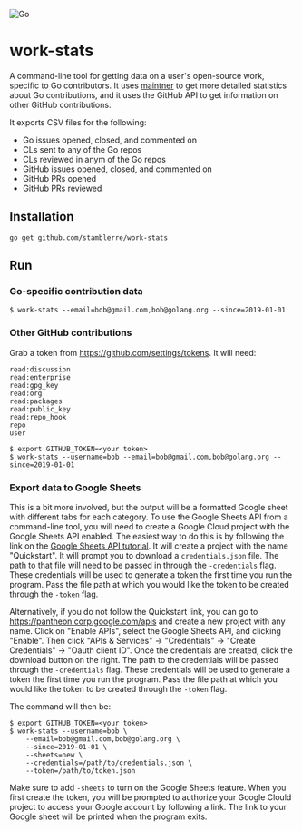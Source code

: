 ![Go](https://github.com/stamblerre/work-stats/workflows/Go/badge.svg)
# work-stats

A command-line tool for getting data on a user's open-source work, specific to Go contributors. It uses [maintner](https://pkg.go.dev/golang.org/x/build/maintner?tab=doc) to get more detailed statistics about Go contributions, and it uses the GitHub API to get information on other GitHub contributions.

It exports CSV files for the following:

* Go issues opened, closed, and commented on
* CLs sent to any of the Go repos
* CLs reviewed in anym of the Go repos
* GitHub issues opened, closed, and commented on
* GitHub PRs opened
* GitHub PRs reviewed

## Installation

`go get github.com/stamblerre/work-stats`

## Run

### Go-specific contribution data

```shell
$ work-stats --email=bob@gmail.com,bob@golang.org --since=2019-01-01
```

### Other GitHub contributions

Grab a token from https://github.com/settings/tokens. It will need: 

```
read:discussion
read:enterprise
read:gpg_key
read:org
read:packages
read:public_key
read:repo_hook
repo
user
```

```shell
$ export GITHUB_TOKEN=<your token>
$ work-stats --username=bob --email=bob@gmail.com,bob@golang.org --since=2019-01-01
```

### Export data to Google Sheets

This is a bit more involved, but the output will be a formatted Google sheet 
with different tabs for each category. To use the Google Sheets API from a
command-line tool, you will need to create a Google Cloud project with the
Google Sheets API enabled. The easiest way to do this is by following the link
on the [Google Sheets API tutorial](https://developers.google.com/sheets/api/quickstart/go).
It will create a project with the name "Quickstart". It will prompt you to
download a `credentials.json` file. The path to that file will need to be passed
in through the `-credentials` flag. These credentials will be used to generate a
token the first time you run the program. Pass the file path at which you would
like the token to be created through the  `-token` flag.

Alternatively, if you do not follow the Quickstart link, you can go to
https://pantheon.corp.google.com/apis and create a new project with any name.
Click on "Enable APIs", select the Google Sheets API, and clicking "Enable".
Then click "APIs & Services" -> "Credentials" -> "Create Credentials" ->
"Oauth client ID". Once the credentials are created, click the download button
on the right. The path to the credentials will be passed through the
`-credentials` flag. These credentials will be used to generate a token the
first time you run the program. Pass the file path at which you would like the
token to be created through the  `-token` flag.

The command will then be:

```shell
$ export GITHUB_TOKEN=<your token>
$ work-stats --username=bob \
    --email=bob@gmail.com,bob@golang.org \
    --since=2019-01-01 \
    --sheets=new \
    --credentials=/path/to/credentials.json \
    --token=/path/to/token.json
```

Make sure to add `-sheets` to turn on the Google Sheets feature. When you first create the token, you will be prompted to authorize your Google Clould project to access your Google account by following a link. The link to your Google sheet will be printed when the program exits.
